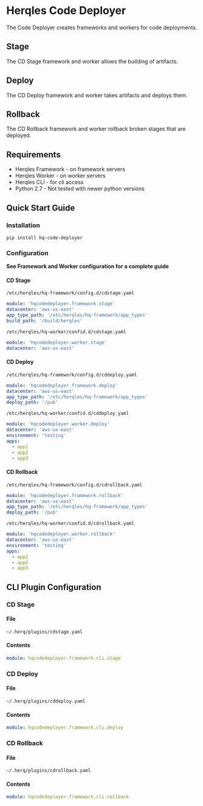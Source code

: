 # Herqles Code Deployer

The Code Deployer creates frameworks and workers for code deployments. 

## Stage

The CD Stage framework and worker allows the building of artifacts.

## Deploy

The CD Deploy framework and worker takes artifacts and deploys them.

## Rollback

The CD Rollback framework and worker rollback broken stages that are deployed.

## Requirements

* Herqles Framework - on framework servers
* Herqles Worker - on worker servers
* Herqles CLI - for cli access
* Python 2.7 - Not tested with newer python versions

## Quick Start Guide

### Installation

```
pip install hq-code-deployer
```

### Configuration

**See Framework and Worker configuration for a complete guide**

#### CD Stage

```
/etc/herqles/hq-framework/config.d/cdstage.yaml
```
```yaml
module: 'hqcodedeployer.framework.stage'
datacenter: 'aws-us-east'
app_type_path: '/etc/herqles/hq-framework/app_types'
build_path: '/build/herqles'
```

```
/etc/herqles/hq-worker/confid.d/cdstage.yaml
```
```yaml
module: 'hqcodedeployer.worker.stage'
datacenter: 'aws-us-east'
```

#### CD Deploy

```
/etc/herqles/hq-framework/config.d/cddeploy.yaml
```
```yaml
module: 'hqcodedeployer.framework.deploy'
datacenter: 'aws-us-east'
app_type_path: '/etc/herqles/hq-framework/app_types'
deploy_path: '/pub'
```

```
/etc/herqles/hq-worker/confid.d/cddeploy.yaml
```
```yaml
module: 'hqcodedeployer.worker.deploy'
datacenter: 'aws-us-east'
environment: 'testing'
apps:
  - app1
  - app2
  - app3
```

#### CD Rollback

```
/etc/herqles/hq-framework/config.d/cdrollback.yaml
```
```yaml
module: 'hqcodedeployer.framework.rollback'
datacenter: 'aws-us-east'
app_type_path: '/etc/herqles/hq-framework/app_types'
deploy_path: '/pub'
```

```
/etc/herqles/hq-worker/confid.d/cdrollback.yaml
```
```yaml
module: 'hqcodedeployer.worker.rollback'
datacenter: 'aws-us-east'
environment: 'testing'
apps:
  - app1
  - app2
  - app3
```

## CLI Plugin Configuration

### CD Stage

#### File

```
~/.herq/plugins/cdstage.yaml
```

#### Contents

```yaml
module: hqcodedeployer.framework.cli.stage
```

### CD Deploy

#### File

```
~/.herq/plugins/cddeploy.yaml
```

#### Contents

```yaml
module: hqcodedeployer.framework.cli.deploy
```


### CD Rollback

#### File

```
~/.herq/plugins/cdrollback.yaml
```

#### Contents

```yaml
module: hqcodedeployer.framework.cli.rollback
```
